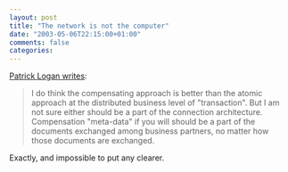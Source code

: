 ```yaml
---
layout: post
title: "The network is not the computer"
date: "2003-05-06T22:15:00+01:00"
comments: false
categories: 
---
```


<p><a href="http://patricklogan.blogspot.com/2003_05_04_patricklogan_archive.html#200249619" title="Making it stick.">Patrick Logan writes</a>:</p>

<blockquote>I do think the compensating approach is better than the atomic approach at the distributed business level of "transaction". But I am not sure either should be a part of the connection architecture. Compensation "meta-data" if you will should be a part of the documents exchanged among business partners, no matter how those documents are exchanged. </blockquote>

<p>Exactly, and impossible to put any clearer.</p>

